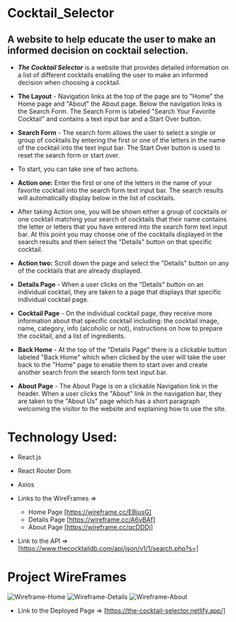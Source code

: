 # Cocktail_Selector

## A website to help educate the user to make an informed decision on cocktail selection.

* **_The Cocktail Selector_** is a website that provides detailed information on a list of different cocktails enabling the user to make an informed decision when choosing a cocktail. 

* **The Layout** - Navigation links at the top of the page are to "Home" the Home page and "About" the About page. Below the navigation links is the Search Form. The Search Form is labeled "Search Your Favorite Cocktail" and contains a text input bar and a Start Over button.

* **Search Form** - The search form allows the user to select a single or group of cocktails by entering the first or one of the letters in the name of the cocktail into the text input bar. The Start Over button is used to reset the search form or start over.

* To start, you can take one of two actions.

* **Action one:** Enter the first or one of the letters in the name of your favorite cocktail into the search form text input bar. The search results will automatically display below in the list of cocktails.

* After taking Action one, you will be shown either a group of cocktails or one cocktail matching your search of cocktails that their name contains the letter or letters that you have entered into the search form text input bar. At this point you may choose one of the cocktails displayed in the search results and then select the "Details" button on that specific cocktail.

* **Action two:** Scroll down the page and select the "Details" button on any of the cocktails that are already displayed.

* **Details Page** - When a user clicks on the "Details" button on an individual cocktail, they are taken to a page that displays that specific individual cocktail page.

* **Cocktail Page** - On the individual cocktail page, they receive more information about that specific cocktail including: the cocktail image, name, category, info (alcoholic or not), instructions on how to prepare the cocktail, and a list of ingredients.

* **Back Home** - At the top of the "Details Page" there is a clickable button labeled "Back Home" which when clicked by the user will take the user back to the "Home" page to enable them to start over and create another search from the search form text input bar.

* **About Page** - The About Page is on a clickable Navigation link in the header. When a user clicks the "About" link in the navigation bar, they are taken to the "About Us" page which has a short paragraph welcoming the visitor to the website and explaining how to use the site.

# Technology Used:
* React.js
* React Router Dom
* Axios

* Links to the WireFrames => 
  * Home Page [https://wireframe.cc/EBjusG]  
  * Details Page [https://wireframe.cc/A6vBAf]  
  * About Page [https://wireframe.cc/qcDDDj]

* Link to the API => [https://www.thecocktaildb.com/api/json/v1/1/search.php?s=]

# Project WireFrames
<img src="cocktail-selector/images/prh.png" alt="Wireframe-Home">
<img src="cocktail-selector/images/p2d.png" alt="Wireframe-Details">
<img src="cocktail-selector/images/p2a.png" alt="Wireframe-About">

* Link to the Deployed Page => [https://the-cocktail-selector.netlify.app/]




